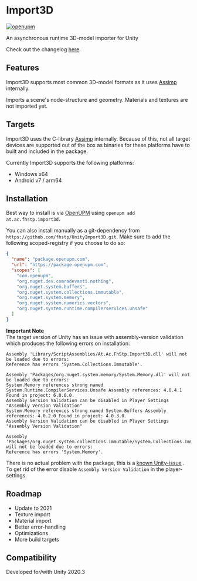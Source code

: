 # Import3D

[![openupm](https://img.shields.io/npm/v/at.ac.fhstp.import3d?label=openupm&registry_uri=https://package.openupm.com)](https://openupm.com/packages/at.ac.fhstp.import3d/)

An asynchronous runtime 3D-model importer for Unity

Check out the changelog [here](./CHANGELOG.md).

## Features

Import3D supports most common 3D-model formats
as it uses [Assimp](https://github.com/assimp/assimp)
internally.

Imports a scene's node-structure and geometry.
Materials and textures are not imported yet.

## Targets

Import3D uses the C-library [Assimp](https://github.com/assimp/assimp)
internally. Because of this, not all target devices are supported
out of the box as binaries for these platforms have to built and included
in the package.

Currently Import3D supports the following platforms:

- Windows x64
- Android v7 / arm64

## Installation

Best way to install is via [OpenUPM](https://openupm.com/)
using `openupm add at.ac.fhstp.import3d`.

You can also install manually as a git-dependency from
`https://github.com/fhstp/UnityImport3D.git`. Make sure to add
the following scoped-registry if you choose to do so:

```json
{
  "name": "package.openupm.com",
  "url": "https://package.openupm.com",
  "scopes": [
    "com.openupm",
    "org.nuget.dev.comradevanti.nothing",
    "org.nuget.system.buffers",
    "org.nuget.system.collections.immutable",
    "org.nuget.system.memory",
    "org.nuget.system.numerics.vectors",
    "org.nuget.system.runtime.compilerservices.unsafe"
  ]
}
```

**Important Note**  
The target version of Unity has an issue with assembly-version validation which
produces the following errors on installation:

```
Assembly 'Library/ScriptAssemblies/At.Ac.FhStp.Import3D.dll' will not be loaded due to errors:
Reference has errors 'System.Collections.Immutable'.

Assembly 'Packages/org.nuget.system.memory/System.Memory.dll' will not be loaded due to errors:
System.Memory references strong named System.Runtime.CompilerServices.Unsafe Assembly references: 4.0.4.1 Found in project: 6.0.0.0.
Assembly Version Validation can be disabled in Player Settings "Assembly Version Validation"
System.Memory references strong named System.Buffers Assembly references: 4.0.2.0 Found in project: 4.0.3.0.
Assembly Version Validation can be disabled in Player Settings "Assembly Version Validation"

Assembly 'Packages/org.nuget.system.collections.immutable/System.Collections.Immutable.dll' will not be loaded due to errors:
Reference has errors 'System.Memory'.
```

There is no actual problem with the package, this is
a [known Unity-issue](https://forum.unity.com/threads/dll-reference-compiler-error.858103/)
. To get rid of the error disable `Assembly Version Validation` in the
player-settings.

## Roadmap

- Update to 2021
- Texture import
- Material import
- Better error-handling
- Optimizations
- More build targets

## Compatibility

Developed for/with Unity 2020.3